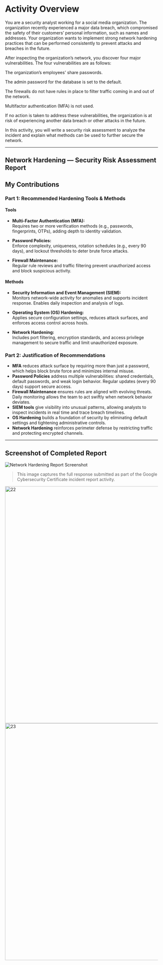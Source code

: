 # Activity Overview

You are a security analyst working for a social media organization. The organization recently experienced a major data breach, which compromised the safety of their customers’ personal information, such as names and addresses. Your organization wants to implement strong network hardening practices that can be performed consistently to prevent attacks and breaches in the future. 

After inspecting the organization’s network, you discover four major vulnerabilities. The four vulnerabilities are as follows:

The organization’s employees' share passwords.

The admin password for the database is set to the default.

The firewalls do not have rules in place to filter traffic coming in and out of the network.

Multifactor authentication (MFA) is not used. 

If no action is taken to address these vulnerabilities, the organization is at risk of experiencing another data breach or other attacks in the future. 

In this activity, you will write a security risk assessment to analyze the incident and explain what methods can be used to further secure the network.

---
## Network Hardening — Security Risk Assessment Report

## My Contributions
### Part 1: Recommended Hardening Tools & Methods

#### Tools
- **Multi-Factor Authentication (MFA):**  
  Requires two or more verification methods (e.g., passwords, fingerprints, OTPs), adding depth to identity validation.

- **Password Policies:**  
  Enforce complexity, uniqueness, rotation schedules (e.g., every 90 days), and lockout thresholds to deter brute force attacks.

- **Firewall Maintenance:**  
  Regular rule reviews and traffic filtering prevent unauthorized access and block suspicious activity.

#### Methods
- **Security Information and Event Management (SIEM):**  
  Monitors network-wide activity for anomalies and supports incident response. Enables daily inspection and analysis of logs.

- **Operating System (OS) Hardening:**  
  Applies secure configuration settings, reduces attack surfaces, and enforces access control across hosts.

- **Network Hardening:**  
  Includes port filtering, encryption standards, and access privilege management to secure traffic and limit unauthorized exposure.

### Part 2: Justification of Recommendations

- **MFA** reduces attack surface by requiring more than just a password, which helps block brute force and minimizes internal misuse.
- **Password Policies** address multiple vulnerabilities: shared credentials, default passwords, and weak login behavior. Regular updates (every 90 days) support secure access.
- **Firewall Maintenance** ensures rules are aligned with evolving threats. Daily monitoring allows the team to act swiftly when network behavior deviates.
- **SIEM tools** give visibility into unusual patterns, allowing analysts to inspect incidents in real time and trace breach timelines.
- **OS Hardening** builds a foundation of security by eliminating default settings and tightening administrative controls.
- **Network Hardening** reinforces perimeter defense by restricting traffic and protecting encrypted channels.

---

## Screenshot of Completed Report
![Network Hardening Report Screenshot](images/network-hardening.png)
> This image captures the full response submitted as part of the Google Cybersecurity Certificate incident report activity.
<img width="594" height="778" alt="22" src="https://github.com/user-attachments/assets/bc7a9560-6911-4cce-bf75-aed1fd2ed208" />
<img width="558" height="778" alt="23" src="https://github.com/user-attachments/assets/adbaf69f-c2d6-4416-8252-8a4f6d0de84d" />
